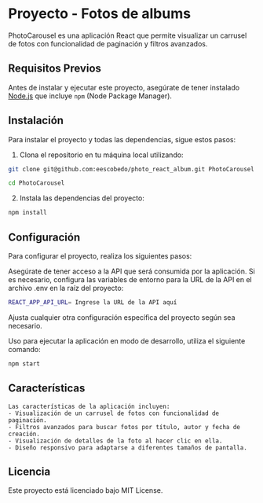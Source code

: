 # Proyecto - Fotos de albums

PhotoCarousel es una aplicación React que permite visualizar un carrusel de fotos con funcionalidad de paginación y filtros avanzados.

## Requisitos Previos

Antes de instalar y ejecutar este proyecto, asegúrate de tener instalado [Node.js](https://nodejs.org/) que incluye `npm` (Node Package Manager).

## Instalación

Para instalar el proyecto y todas las dependencias, sigue estos pasos:

1. Clona el repositorio en tu máquina local utilizando:

```bash
git clone git@github.com:eescobedo/photo_react_album.git PhotoCarousel
```
```bash
cd PhotoCarousel
```

2. Instala las dependencias del proyecto:

```bash
npm install
```
## Configuración

Para configurar el proyecto, realiza los siguientes pasos:

Asegúrate de tener acceso a la API que será consumida por la aplicación. Si es necesario, configura las variables de entorno para la URL de la API en el archivo .env en la raíz del proyecto:

```bash
REACT_APP_API_URL= Ingrese la URL de la API aquí
```
Ajusta cualquier otra configuración específica del proyecto según sea necesario.

Uso para ejecutar la aplicación en modo de desarrollo, utiliza el siguiente comando:

```bash
npm start
```

## Características
    Las características de la aplicación incluyen:
    - Visualización de un carrusel de fotos con funcionalidad de paginación.
    - Filtros avanzados para buscar fotos por título, autor y fecha de creación.
    - Visualización de detalles de la foto al hacer clic en ella.
    - Diseño responsivo para adaptarse a diferentes tamaños de pantalla.

## Licencia
   Este proyecto está licenciado bajo MIT License.
